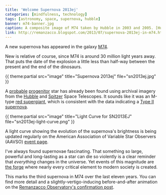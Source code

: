 ```yaml
---
title: 'Welcome Supernova 2013ej'
categories: [mindfulness, technology]
tags: [astronomy, space, supernova, hubble]
banner: m74-banner.jpg
caption: A composite image of M74 taken by Hubble in 2003 and 2005. [Hubble Heritage](http://heritage.stsci.edu/2007/41/index.html)
link: http://remanzacco.blogspot.com/2013/07/supernova-2013ej-in-m74.html
---
```


A new supernova has appeared in the galaxy [M74](http://en.wikipedia.org/wiki/Messier_74). 

New is relative of course, since M74 is around 30 million light years away. That puts the date of the explosion a little less than half-way between the present and the end of the dinosaurs.

{{ theme:partial src="image" title="Supernova 2013ej" file="sn2013ej.jpg" }}

A [probable](http://www.astronomerstelegram.org/?read=5229) [progenitor](http://www.astronomerstelegram.org/?read=5230) star has already been found using archival imagery from the [Hubble](http://en.wikipedia.org/wiki/Hubble_Space_Telescope) and [Spitzer](http://en.wikipedia.org/wiki/Spitzer_Space_Telescope) Space Telescopes. It sounds like it was an M-type [red supergiant](http://en.wikipedia.org/wiki/Red_supergiant), which is consistent with the data indicating a [Type II supernova](http://en.wikipedia.org/wiki/Type_II_supernova).

{{ theme:partial src="image" title="Light Curve for SN2013EJ" file="sn2013ej-light-curve.png" }}

A light curve showing the evolution of the supernova's brightness is being updated regularly on the American Association of Variable Star Observers (AAVSO) [event page](http://www.aavso.org/lcg/plot?auid=000-BLC-552&starname=SN%202013EJ&lastdays=30&start=&stop=2456527.06134&obscode=&obscode_symbol=2&obstotals=yes&calendar=calendar&forcetics=&grid=on&visual=on&r=on&bband=on&v=on&pointsize=1&width=800&height=450&mag1=&mag2=&mean=&vmean=).

I've always found supernovae fascinating. That something so large, powerful and long-lasting as a star can die so violently is a clear reminder that *everything* changes in the universe. Yet events of this magnitude are [the forge](http://en.wikipedia.org/wiki/Supernova_nucleosynthesis) where nearly every critical element to modern society is created.

This marks the third supernova in M74 over the last eleven years. You can find more detail and a slightly-vertigo-inducing before-and-after animation on the [Remanzacco Observatory's confirmation post](http://remanzacco.blogspot.com/2013/07/supernova-2013ej-in-m74.html).